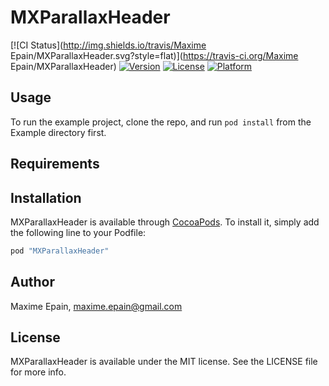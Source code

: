 # MXParallaxHeader

[![CI Status](http://img.shields.io/travis/Maxime Epain/MXParallaxHeader.svg?style=flat)](https://travis-ci.org/Maxime Epain/MXParallaxHeader)
[![Version](https://img.shields.io/cocoapods/v/MXParallaxHeader.svg?style=flat)](http://cocoapods.org/pods/MXParallaxHeader)
[![License](https://img.shields.io/cocoapods/l/MXParallaxHeader.svg?style=flat)](http://cocoapods.org/pods/MXParallaxHeader)
[![Platform](https://img.shields.io/cocoapods/p/MXParallaxHeader.svg?style=flat)](http://cocoapods.org/pods/MXParallaxHeader)

## Usage

To run the example project, clone the repo, and run `pod install` from the Example directory first.

## Requirements

## Installation

MXParallaxHeader is available through [CocoaPods](http://cocoapods.org). To install
it, simply add the following line to your Podfile:

```ruby
pod "MXParallaxHeader"
```

## Author

Maxime Epain, maxime.epain@gmail.com

## License

MXParallaxHeader is available under the MIT license. See the LICENSE file for more info.
